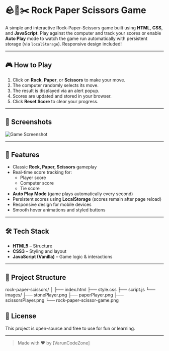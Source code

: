 # 🪨📄✂️ Rock Paper Scissors Game

A simple and interactive Rock-Paper-Scissors game built using **HTML**, **CSS**, and **JavaScript**. Play against the computer and track your scores or enable **Auto Play** mode to watch the game run automatically with persistent storage (via `localStorage`). Responsive design included!

---

## 🎮 How to Play

1. Click on **Rock**, **Paper**, or **Scissors** to make your move.
2. The computer randomly selects its move.
3. The result is displayed via an alert popup.
4. Scores are updated and stored in your browser.
5. Click **Reset Score** to clear your progress.

---

## 📸 Screenshots

![Game Screenshot](images/rock-paper-scissor-game.png) 

---

## 🎯 Features
- Classic **Rock, Paper, Scissors** gameplay
- Real-time score tracking for:
  - Player score
  - Computer score
  - Tie score
- **Auto Play Mode** (game plays automatically every second)
- Persistent scores using **LocalStorage** (scores remain after page reload)
- Responsive design for mobile devices
- Smooth hover animations and styled buttons

---

## 🛠️ Tech Stack

- **HTML5** – Structure
- **CSS3** – Styling and layout
- **JavaScript (Vanilla)** – Game logic & interactions

---

## 📁 Project Structure
rock-paper-scissors/
│
├── index.html
├── style.css
├── script.js
└── images/
├── stonePlayer.png
├── paperPlayer.png
├── scissorsPlayer.png
└── rock-paper-scissor-game.png

## 📜 License

This project is open-source and free to use for fun or learning.

---


> Made with ❤️ by [VarunCodeZone]
